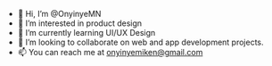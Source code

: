 - 👋 Hi, I’m @OnyinyeMN
- 👀 I’m interested in product design 
- 🌱 I’m currently learning UI/UX Design
- 💞️ I’m looking to collaborate on web and app development projects.
- 📫 You can reach me at onyinyemiken@gmail.com

<!---
OnyinyeMN/OnyinyeMN is a ✨ special ✨ repository because its `README.md` (this file) appears on your GitHub profile.
You can click the Preview link to take a look at your changes.
--->
